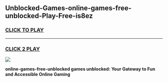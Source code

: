 
## Unblocked-Games-online-games-free-unblocked-Play-Free-is8ez
<h3>
<a href="https://premium76.site?title=online-games-free-unblocked&ref=10A">CLICK TO PLAY</a></h3>
<hr>

<h3>
<a href="https://premium76.site?title=online-games-free-unblocked&ref=10A">CLICK 2 PLAY</a>
  
</h3>

<a href="https://premium76.site?title=online-games-free-unblocked&ref=10A"><img src="https://clearcache.store/games.png"></a>


**online-games-free-unblocked games unblocked: Your Gateway to Fun and Accessible Online Gaming**

